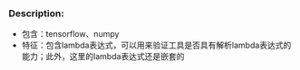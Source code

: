 ### Description:
- 包含：tensorflow、numpy
- 特征：包含lambda表达式，可以用来验证工具是否具有解析lambda表达式的能力；此外，这里的lambda表达式还是嵌套的
